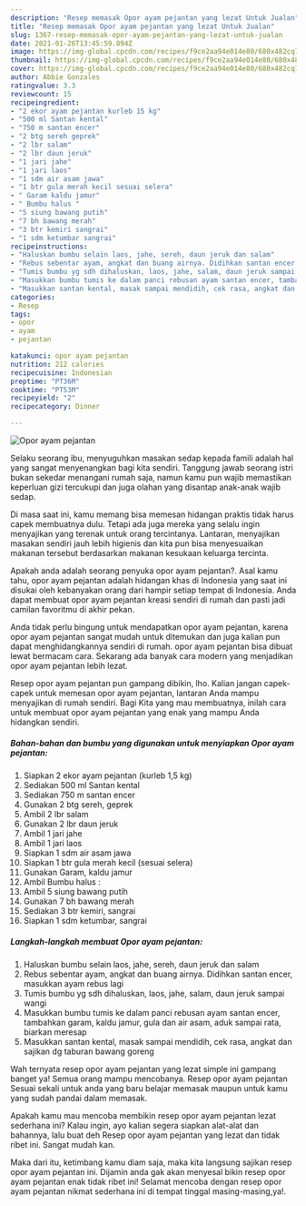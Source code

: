 ```yaml
---
description: "Resep memasak Opor ayam pejantan yang lezat Untuk Jualan"
title: "Resep memasak Opor ayam pejantan yang lezat Untuk Jualan"
slug: 1367-resep-memasak-opor-ayam-pejantan-yang-lezat-untuk-jualan
date: 2021-01-26T13:45:59.894Z
image: https://img-global.cpcdn.com/recipes/f9ce2aa94e014e80/680x482cq70/opor-ayam-pejantan-foto-resep-utama.jpg
thumbnail: https://img-global.cpcdn.com/recipes/f9ce2aa94e014e80/680x482cq70/opor-ayam-pejantan-foto-resep-utama.jpg
cover: https://img-global.cpcdn.com/recipes/f9ce2aa94e014e80/680x482cq70/opor-ayam-pejantan-foto-resep-utama.jpg
author: Abbie Gonzales
ratingvalue: 3.3
reviewcount: 15
recipeingredient:
- "2 ekor ayam pejantan kurleb 15 kg"
- "500 ml Santan kental"
- "750 m santan encer"
- "2 btg sereh geprek"
- "2 lbr salam"
- "2 lbr daun jeruk"
- "1 jari jahe"
- "1 jari laos"
- "1 sdm air asam jawa"
- "1 btr gula merah kecil sesuai selera"
- " Garam kaldu jamur"
- " Bumbu halus "
- "5 siung bawang putih"
- "7 bh bawang merah"
- "3 btr kemiri sangrai"
- "1 sdm ketumbar sangrai"
recipeinstructions:
- "Haluskan bumbu selain laos, jahe, sereh, daun jeruk dan salam"
- "Rebus sebentar ayam, angkat dan buang airnya. Didihkan santan encer, masukkan ayam rebus lagi"
- "Tumis bumbu yg sdh dihaluskan, laos, jahe, salam, daun jeruk sampai wangi"
- "Masukkan bumbu tumis ke dalam panci rebusan ayam santan encer, tambahkan garam, kaldu jamur, gula dan air asam, aduk sampai rata, biarkan meresap"
- "Masukkan santan kental, masak sampai mendidih, cek rasa, angkat dan sajikan dg taburan bawang goreng"
categories:
- Resep
tags:
- opor
- ayam
- pejantan

katakunci: opor ayam pejantan 
nutrition: 212 calories
recipecuisine: Indonesian
preptime: "PT36M"
cooktime: "PT53M"
recipeyield: "2"
recipecategory: Dinner

---
```



![Opor ayam pejantan](https://img-global.cpcdn.com/recipes/f9ce2aa94e014e80/680x482cq70/opor-ayam-pejantan-foto-resep-utama.jpg)

Selaku seorang ibu, menyuguhkan masakan sedap kepada famili adalah hal yang sangat menyenangkan bagi kita sendiri. Tanggung jawab seorang istri bukan sekedar menangani rumah saja, namun kamu pun wajib memastikan keperluan gizi tercukupi dan juga olahan yang disantap anak-anak wajib sedap.

Di masa  saat ini, kamu memang bisa memesan hidangan praktis tidak harus capek membuatnya dulu. Tetapi ada juga mereka yang selalu ingin menyajikan yang terenak untuk orang tercintanya. Lantaran, menyajikan masakan sendiri jauh lebih higienis dan kita pun bisa menyesuaikan makanan tersebut berdasarkan makanan kesukaan keluarga tercinta. 



Apakah anda adalah seorang penyuka opor ayam pejantan?. Asal kamu tahu, opor ayam pejantan adalah hidangan khas di Indonesia yang saat ini disukai oleh kebanyakan orang dari hampir setiap tempat di Indonesia. Anda dapat membuat opor ayam pejantan kreasi sendiri di rumah dan pasti jadi camilan favoritmu di akhir pekan.

Anda tidak perlu bingung untuk mendapatkan opor ayam pejantan, karena opor ayam pejantan sangat mudah untuk ditemukan dan juga kalian pun dapat menghidangkannya sendiri di rumah. opor ayam pejantan bisa dibuat lewat bermacam cara. Sekarang ada banyak cara modern yang menjadikan opor ayam pejantan lebih lezat.

Resep opor ayam pejantan pun gampang dibikin, lho. Kalian jangan capek-capek untuk memesan opor ayam pejantan, lantaran Anda mampu menyajikan di rumah sendiri. Bagi Kita yang mau membuatnya, inilah cara untuk membuat opor ayam pejantan yang enak yang mampu Anda hidangkan sendiri.

<!--inarticleads1-->

##### Bahan-bahan dan bumbu yang digunakan untuk menyiapkan Opor ayam pejantan:

1. Siapkan 2 ekor ayam pejantan (kurleb 1,5 kg)
1. Sediakan 500 ml Santan kental
1. Sediakan 750 m santan encer
1. Gunakan 2 btg sereh, geprek
1. Ambil 2 lbr salam
1. Gunakan 2 lbr daun jeruk
1. Ambil 1 jari jahe
1. Ambil 1 jari laos
1. Siapkan 1 sdm air asam jawa
1. Siapkan 1 btr gula merah kecil (sesuai selera)
1. Gunakan  Garam, kaldu jamur
1. Ambil  Bumbu halus :
1. Ambil 5 siung bawang putih
1. Gunakan 7 bh bawang merah
1. Sediakan 3 btr kemiri, sangrai
1. Siapkan 1 sdm ketumbar, sangrai




<!--inarticleads2-->

##### Langkah-langkah membuat Opor ayam pejantan:

1. Haluskan bumbu selain laos, jahe, sereh, daun jeruk dan salam
1. Rebus sebentar ayam, angkat dan buang airnya. Didihkan santan encer, masukkan ayam rebus lagi
1. Tumis bumbu yg sdh dihaluskan, laos, jahe, salam, daun jeruk sampai wangi
1. Masukkan bumbu tumis ke dalam panci rebusan ayam santan encer, tambahkan garam, kaldu jamur, gula dan air asam, aduk sampai rata, biarkan meresap
1. Masukkan santan kental, masak sampai mendidih, cek rasa, angkat dan sajikan dg taburan bawang goreng




Wah ternyata resep opor ayam pejantan yang lezat simple ini gampang banget ya! Semua orang mampu mencobanya. Resep opor ayam pejantan Sesuai sekali untuk anda yang baru belajar memasak maupun untuk kamu yang sudah pandai dalam memasak.

Apakah kamu mau mencoba membikin resep opor ayam pejantan lezat sederhana ini? Kalau ingin, ayo kalian segera siapkan alat-alat dan bahannya, lalu buat deh Resep opor ayam pejantan yang lezat dan tidak ribet ini. Sangat mudah kan. 

Maka dari itu, ketimbang kamu diam saja, maka kita langsung sajikan resep opor ayam pejantan ini. Dijamin anda gak akan menyesal bikin resep opor ayam pejantan enak tidak ribet ini! Selamat mencoba dengan resep opor ayam pejantan nikmat sederhana ini di tempat tinggal masing-masing,ya!.

